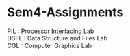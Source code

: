 # Sem4-Assignments

PIL : Processor Interfacing Lab \
DSFL : Data Structure and Files Lab \
CGL : Computer Graphics Lab 
